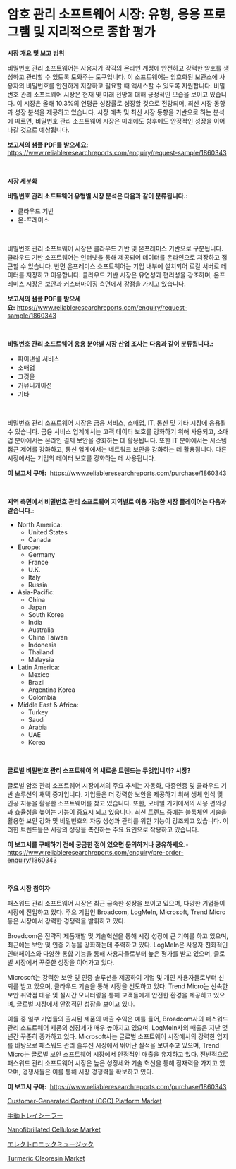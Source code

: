 <p><h1>암호 관리 소프트웨어 시장: 유형, 응용 프로그램 및 지리적으로 종합 평가</h1></p><p><strong>시장 개요 및 보고 범위</strong></p>
<p><p>비밀번호 관리 소프트웨어는 사용자가 각각의 온라인 계정에 안전하고 강력한 암호를 생성하고 관리할 수 있도록 도와주는 도구입니다. 이 소프트웨어는 암호화된 보관소에 사용자의 비밀번호를 안전하게 저장하고 필요할 때 액세스할 수 있도록 지원합니다. 비밀번호 관리 소프트웨어 시장은 현재 및 미래 전망에 대해 긍정적인 모습을 보이고 있습니다. 이 시장은 올해 10.3%의 연평균 성장률로 성장할 것으로 전망되며, 최신 시장 동향과 성장 분석을 제공하고 있습니다. 시장 예측 및 최신 시장 동향을 기반으로 하는 분석에 따르면, 비밀번호 관리 소프트웨어 시장은 미래에도 향후에도 안정적인 성장을 이어나갈 것으로 예상됩니다.</p></p>
<p><strong>보고서의 샘플 PDF를 받으세요:</strong> <a href="https://www.reliableresearchreports.com/enquiry/request-sample/1860343">https://www.reliableresearchreports.com/enquiry/request-sample/1860343</a></p>
<p>&nbsp;</p>
<p><strong>시장 세분화</strong></p>
<p><strong>비밀번호 관리 소프트웨어 유형별 시장 분석은 다음과 같이 분류됩니다.:</strong></p>
<p><ul><li>클라우드 기반</li><li>온-프레미스</li></ul></p>
<p>&nbsp;</p>
<p><p>비밀번호 관리 소프트웨어 시장은 클라우드 기반 및 온프레미스 기반으로 구분됩니다. 클라우드 기반 소프트웨어는 인터넷을 통해 제공되어 데이터를 온라인으로 저장하고 접근할 수 있습니다. 반면 온프레미스 소프트웨어는 기업 내부에 설치되어 로컬 서버로 데이터를 저장하고 이용합니다. 클라우드 기반 시장은 유연성과 편리성을 강조하며, 온프레미스 시장은 보안과 커스터마이징 측면에서 강점을 가지고 있습니다.</p></p>
<p><strong>보고서의 샘플 PDF를 받으세요:</strong>&nbsp;<a href="https://www.reliableresearchreports.com/enquiry/request-sample/1860343">https://www.reliableresearchreports.com/enquiry/request-sample/1860343</a></p>
<p>&nbsp;</p>
<p><strong> 비밀번호 관리 소프트웨어 응용 분야별 시장 산업 조사는 다음과 같이 분류됩니다.:</strong></p>
<p><ul><li>파이낸셜 서비스</li><li>소매업</li><li>그것을</li><li>커뮤니케이션</li><li>기타</li></ul></p>
<p>&nbsp;</p>
<p><p>비밀번호 관리 소프트웨어 시장은 금융 서비스, 소매업, IT, 통신 및 기타 시장에 응용될 수 있습니다. 금융 서비스 업계에서는 고객 데이터 보호를 강화하기 위해 사용되고, 소매업 분야에서는 온라인 결제 보안을 강화하는 데 활용됩니다. 또한 IT 분야에서는 시스템 접근 제어를 강화하고, 통신 업계에서는 네트워크 보안을 강화하는 데 활용됩니다. 다른 시장에서는 기업의 데이터 보호를 강화하는 데 사용됩니다.</p></p>
<p><strong>이 보고서 구매:</strong>&nbsp; <a href="https://www.reliableresearchreports.com/purchase/1860343">https://www.reliableresearchreports.com/purchase/1860343</a></p>
<p>&nbsp;</p>
<p><strong>지역 측면에서 비밀번호 관리 소프트웨어 지역별로 이용 가능한 시장 플레이어는 다음과 같습니다.:</strong></p>
<p><ul>
    <li>
        North America:
        <ul>
            <li>United States</li>
            <li>Canada</li>
        </ul>
    </li>
    <li>
        Europe:
        <ul>
            <li>Germany</li>
            <li>France</li>
            <li>U.K.</li>
            <li>Italy</li>
            <li>Russia</li>
        </ul>
    </li>
    <li>
        Asia-Pacific:
        <ul>
            <li>China</li>
            <li>Japan</li>
            <li>South Korea</li>
            <li>India</li>
            <li>Australia</li>
            <li>China Taiwan</li>
            <li>Indonesia</li>
            <li>Thailand</li>
            <li>Malaysia</li>
        </ul>
    </li>
    <li>
        Latin America:
        <ul>
            <li>Mexico</li>
            <li>Brazil</li>
            <li>Argentina Korea</li>
            <li>Colombia</li>
        </ul>
    </li>
    <li>
        Middle East & Africa:
        <ul>
            <li>Turkey</li>
            <li>Saudi</li>
            <li>Arabia</li>
            <li>UAE</li>
            <li>Korea</li>
        </ul>
    </li>
    </ul></p>
<p>&nbsp;</p>
<p><strong>글로벌 비밀번호 관리 소프트웨어 의 새로운 트렌드는 무엇입니까? 시장?</strong></p>
<p><p>글로벌 암호 관리 소프트웨어 시장에서의 주요 추세는 자동화, 다중인증 및 클라우드 기반 솔루션의 채택 증가입니다. 기업들은 더 강력한 보안을 제공하기 위해 생체 인식 및 인공 지능을 활용한 소프트웨어를 찾고 있습니다. 또한, 모바일 기기에서의 사용 편의성과 효율성을 높이는 기능이 중요시 되고 있습니다. 최신 트렌드 중에는 블록체인 기술을 활용한 보안 강화 및 비밀번호의 자동 생성과 관리를 위한 기능이 강조되고 있습니다. 이러한 트렌드들은 시장의 성장을 촉진하는 주요 요인으로 작용하고 있습니다.</p></p>
<p><strong>이 보고서를 구매하기 전에 궁금한 점이 있으면 문의하거나 공유하세요.</strong>- <a href="https://www.reliableresearchreports.com/enquiry/pre-order-enquiry/1860343">https://www.reliableresearchreports.com/enquiry/pre-order-enquiry/1860343</a></p>
<p>&nbsp;</p>
<p><strong>주요 시장 참여자</strong></p>
<p><p>패스워드 관리 소프트웨어 시장은 최근 급속한 성장을 보이고 있으며, 다양한 기업들이 시장에 진입하고 있다. 주요 기업인 Broadcom, LogMeIn, Microsoft, Trend Micro 등은 시장에서 강력한 경쟁력을 발휘하고 있다.</p><p>Broadcom은 전략적 제품개발 및 기술혁신을 통해 시장 성장에 큰 기여를 하고 있으며, 최근에는 보안 및 인증 기능을 강화하는데 주력하고 있다. LogMeIn은 사용자 친화적인 인터페이스와 다양한 통합 기능을 통해 사용자들로부터 높은 평가를 받고 있으며, 글로벌 시장에서 꾸준한 성장을 이어가고 있다.</p><p>Microsoft는 강력한 보안 및 인증 솔루션을 제공하여 기업 및 개인 사용자들로부터 신뢰를 받고 있으며, 클라우드 기술을 통해 시장을 선도하고 있다. Trend Micro는 신속한 보안 취약점 대응 및 실시간 모니터링을 통해 고객들에게 안전한 환경을 제공하고 있으며, 글로벌 시장에서 안정적인 성장을 보이고 있다.</p><p>이들 중 일부 기업들의 출시된 제품의 매출 수익은 예를 들어, Broadcom사의 패스워드 관리 소프트웨어 제품의 성장세가 매우 높아지고 있으며, LogMeIn사의 매출은 지난 몇 년간 꾸준히 증가하고 있다. Microsoft사는 글로벌 소프트웨어 시장에서의 강력한 입지를 바탕으로 패스워드 관리 솔루션 시장에서 뛰어난 실적을 보여주고 있으며, Trend Micro는 글로벌 보안 소프트웨어 시장에서 안정적인 매출을 유지하고 있다. 전반적으로 패스워드 관리 소프트웨어 시장은 높은 성장세와 기술 혁신을 통해 잠재력을 가지고 있으며, 경쟁사들은 이를 통해 시장 경쟁력을 확보하고 있다.</p></p>
<p><strong>이 보고서 구매:</strong>&nbsp;&nbsp;<a href="https://www.reliableresearchreports.com/purchase/1860343">https://www.reliableresearchreports.com/purchase/1860343</a></p>
<p><p><a href="https://issuu.com/reportprime-2/docs/customer-generated-content-cgc-platform-market-siz">Customer-Generated Content (CGC) Platform Market</a></p><p><a href="https://github.com/zjkmgcs938405/Market-Research-Report-List-1/blob/main/7668661193016.md">手動トレイシーラー</a></p><p><a href="https://github.com/JameTravis/Market-Research-Report-List-4/blob/main/nanofibrillated-cellulose-market.md">Nanofibrillated Cellulose Market</a></p><p><a href="https://medium.com/@gregoriookeefe2023/%E9%9B%BB%E5%AD%90%E9%9F%B3%E6%A5%BD%E5%B8%82%E5%A0%B4%E3%81%AF-2031%E5%B9%B4%E3%81%BE%E3%81%A7%E3%81%AE%E5%B8%82%E5%A0%B4%E3%82%B7%E3%82%A7%E3%82%A2-%E3%82%B5%E3%82%A4%E3%82%BA-%E3%81%8A%E3%82%88%E3%81%B3%E4%BA%88%E6%B8%AC%E3%82%92%E7%84%A6%E7%82%B9%E3%81%AB%E3%81%97%E3%81%A6%E3%81%84%E3%81%BE%E3%81%99-ef1d28f78d1f">エレクトロニックミュージック</a></p><p><a href="https://github.com/vimar16th/Market-Research-Report-List-3/blob/main/turmeric-oleoresin-market.md">Turmeric Oleoresin Market</a></p></p>
